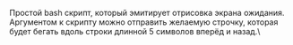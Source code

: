 Простой bash скрипт, который эмитирует отрисовка экрана ожидания.\
Аргументом к скрипту можно отправить желаемую строчку, которая будет бегать вдоль строки длинной 5 символов вперёд и назад.\

